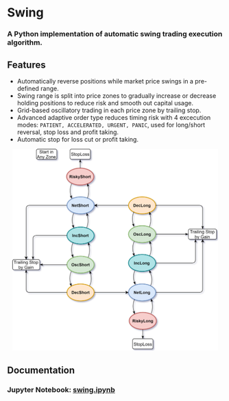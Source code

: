 # Swing

### A Python implementation of automatic swing trading execution algorithm.

## Features

* Automatically reverse positions while market price swings in a pre-defined range.
* Swing range is split into price zones to gradually increase or decrease holding positions to reduce risk and smooth out capital usage.
* Grid-based oscillatory trading in each price zone by trailing stop.
* Advanced adaptive order type reduces timing risk with 4 excecution modes: `PATIENT, ACCELERATED, URGENT, PANIC`, used for long/short
reversal, stop loss and profit taking.
* Automatic stop for loss cut or profit taking.

<p align='center'><img src="doc/state_flowchart.png" width=480></p>

## Documentation
### Jupyter Notebook: [swing.ipynb](https://nbviewer.jupyter.org/github/0liu/swing/blob/master/doc/swing.ipynb)
